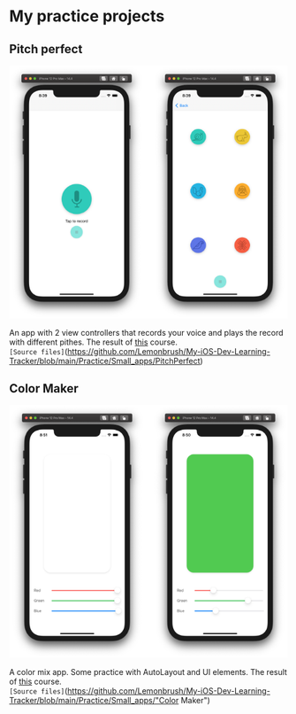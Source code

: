 # My practice projects

## Pitch perfect
![Image](https://github.com/Lemonbrush/My-iOS-Dev-Learning-Tracker/blob/main/Resources/Images/Other/PitchPerfect.png)

An app with 2 view controllers that records your voice and plays the record with different pithes. The result of [this](https://classroom.udacity.com/courses/ud585) course.  
`[Source files]`(https://github.com/Lemonbrush/My-iOS-Dev-Learning-Tracker/blob/main/Practice/Small_apps/PitchPerfect)

## Color Maker
![Image](https://github.com/Lemonbrush/My-iOS-Dev-Learning-Tracker/blob/main/Resources/Images/Other/Color_Maker.png)

A color mix app. Some practice with AutoLayout and UI elements. The result of [this](https://classroom.udacity.com/courses/ud788/lessons/3499758725/concepts/36175187290923) course.  
`[Source files]`(https://github.com/Lemonbrush/My-iOS-Dev-Learning-Tracker/blob/main/Practice/Small_apps/"Color Maker")

